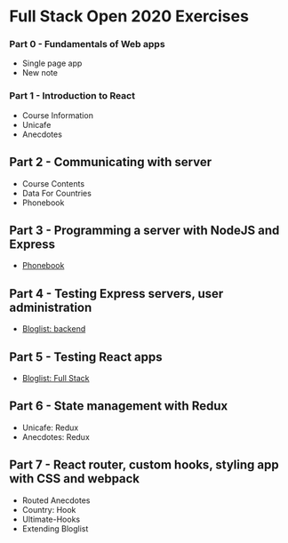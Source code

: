 # Full Stack Open 2020 Exercises

### Part 0 - Fundamentals of Web apps

- Single page app
- New note

### Part 1 - Introduction to React
- Course Information
- Unicafe
- Anecdotes

## Part 2 - Communicating with server
- Course Contents
- Data For Countries
- Phonebook

## Part 3 - Programming a server with NodeJS and Express
- [Phonebook](https://github.com/lightkun10/Phonebook)

## Part 4 - Testing Express servers, user administration
- [Bloglist: backend](https://github.com/lightkun10/Blog-List)

## Part 5 - Testing React apps
- [Bloglist: Full Stack](https://github.com/lightkun10/BlogList-FullStack)

## Part 6 - State management with Redux
- Unicafe: Redux
- Anecdotes: Redux

## Part 7 - React router, custom hooks, styling app with CSS and webpack
- Routed Anecdotes
- Country: Hook
- Ultimate-Hooks
- Extending Bloglist
